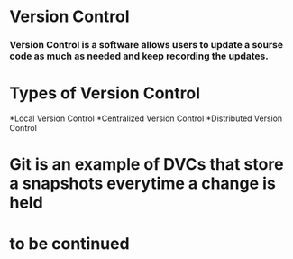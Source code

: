 # Version Control
### Version Control is a software allows users to update a sourse code as much as needed  and keep recording the updates.
# Types of Version Control
*Local Version Control
*Centralized Version Control
*Distributed Version Control

# Git is an example of DVCs that store a snapshots everytime a change is held

# to be continued